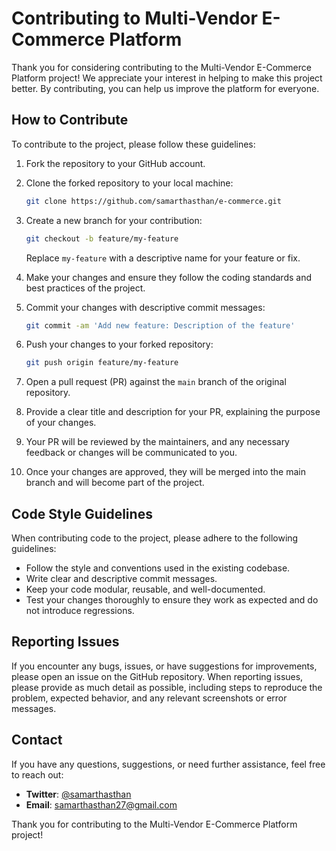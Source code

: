 # Contributing to Multi-Vendor E-Commerce Platform

Thank you for considering contributing to the Multi-Vendor E-Commerce Platform project! We appreciate your interest in helping to make this project better. By contributing, you can help us improve the platform for everyone.

## How to Contribute

To contribute to the project, please follow these guidelines:

1. Fork the repository to your GitHub account.
2. Clone the forked repository to your local machine:

   ```bash
   git clone https://github.com/samarthasthan/e-commerce.git
   ```

3. Create a new branch for your contribution:

   ```bash
   git checkout -b feature/my-feature
   ```

   Replace `my-feature` with a descriptive name for your feature or fix.

4. Make your changes and ensure they follow the coding standards and best practices of the project.

5. Commit your changes with descriptive commit messages:

   ```bash
   git commit -am 'Add new feature: Description of the feature'
   ```

6. Push your changes to your forked repository:

   ```bash
   git push origin feature/my-feature
   ```

7. Open a pull request (PR) against the `main` branch of the original repository.

8. Provide a clear title and description for your PR, explaining the purpose of your changes.

9. Your PR will be reviewed by the maintainers, and any necessary feedback or changes will be communicated to you.

10. Once your changes are approved, they will be merged into the main branch and will become part of the project.

## Code Style Guidelines

When contributing code to the project, please adhere to the following guidelines:

- Follow the style and conventions used in the existing codebase.
- Write clear and descriptive commit messages.
- Keep your code modular, reusable, and well-documented.
- Test your changes thoroughly to ensure they work as expected and do not introduce regressions.

## Reporting Issues

If you encounter any bugs, issues, or have suggestions for improvements, please open an issue on the GitHub repository. When reporting issues, please provide as much detail as possible, including steps to reproduce the problem, expected behavior, and any relevant screenshots or error messages.

## Contact

If you have any questions, suggestions, or need further assistance, feel free to reach out:

- **Twitter**: [@samarthasthan](https://twitter.com/samarthasthan)
- **Email**: [samarthasthan27@gmail.com](mailto:samarthasthan27@gmail.com)

Thank you for contributing to the Multi-Vendor E-Commerce Platform project!
